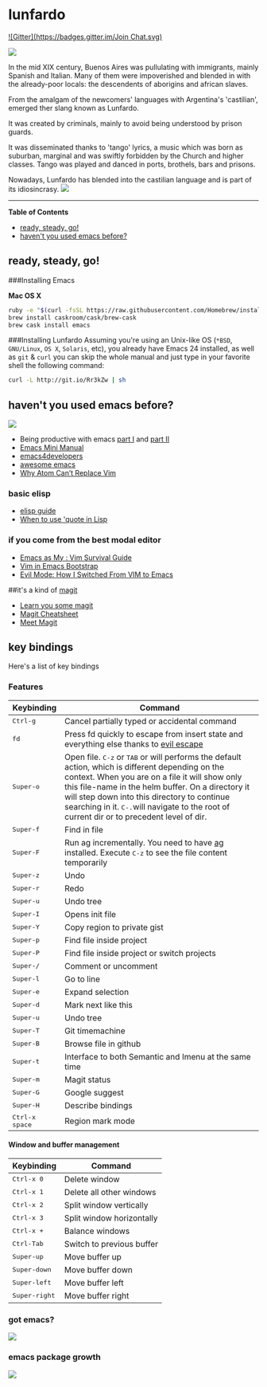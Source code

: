 lunfardo
========
[![Gitter](https://badges.gitter.im/Join Chat.svg)](https://gitter.im/unbalancedparentheses/lunfardo?utm_source=badge&utm_medium=badge&utm_campaign=pr-badge&utm_content=badge)

![](https://raw.githubusercontent.com/unbalancedparentheses/lunfardo/master/images/buenosaires.jpg)

In the mid XIX century, Buenos Aires was pullulating with immigrants, mainly Spanish and Italian. Many of them were impoverished and blended in with 
the already-poor locals: the descendents of aborigins and african slaves.

From the amalgam of the newcomers' languages with Argentina's 'castilian', emerged ther slang known as Lunfardo.

It was created by criminals, mainly to avoid being understood by prison guards.

It was disseminated thanks to 'tango' lyrics, a music which was born as suburban, marginal and was swiftly forbidden by the Church and higher classes. Tango was played and danced in ports, brothels, bars and prisons.

Nowadays, Lunfardo has blended into the castilian language and is part of its idiosincrasy.
![](https://raw.githubusercontent.com/unbalancedparentheses/lunfardo/master/images/lunfardo.png)

---

**Table of Contents**

- [ready, steady, go!](#ready-steady-go)
- [haven't you used emacs before?](#havent-you-used-emacs-before)

## ready, steady, go!

###Installing Emacs

**Mac OS X**
```bash
ruby -e "$(curl -fsSL https://raw.githubusercontent.com/Homebrew/install/master/install)"
brew install caskroom/cask/brew-cask
brew cask install emacs
```

###Installing Lunfardo
Assuming you're using an Unix-like OS (`*BSD`, `GNU/Linux`, `OS X`, `Solaris`,
etc), you already have Emacs 24 installed, as well as `git` & `curl` you
can skip the whole manual and just type in your favorite shell the
following command:

```bash
curl -L http://git.io/Rr3kZw | sh
```

## haven't you used emacs before?
![](http://sachachua.com/blog/wp-content/uploads/2013/05/How-to-Learn-Emacs-v2-Large.png)

- Being productive with emacs [part I](http://web.psung.name/emacs/2009/part1.html) and [part II](http://web.psung.name/emacs/2009/part2.html)
- [Emacs Mini Manual](https://tuhdo.github.io/emacs-tutor.html)
- [emacs4developers](https://github.com/pierre-lecocq/emacs4developers)
- [awesome emacs](https://github.com/emacs-tw/awesome-emacs)
- [Why Atom Can’t Replace Vim](https://medium.com/@mkozlows/why-atom-cant-replace-vim-433852f4b4d1)

### basic elisp
- [elisp guide](https://github.com/chrisdone/elisp-guide)
- [When to use 'quote in Lisp](https://stackoverflow.com/questions/134887/when-to-use-quote-in-lisp)

### if you come from the best modal editor
- [Emacs as My <Leader>: Vim Survival Guide](https://bling.github.io/blog/2013/10/27/emacs-as-my-leader-vim-survival-guide/)
- [Vim in Emacs Bootstrap](https://bling.github.io/blog/2013/10/27/emacs-as-my-leader-vim-survival-guide/)
- [Evil Mode: How I Switched From VIM to Emacs](http://blog.jakubarnold.cz/2014/06/23/evil-mode-how-to-switch-from-vim-to-emacs.html)

##it's a kind of [magit](https://github.com/magit/magit)
- [Learn you some magit](http://www.masteringemacs.org/article/introduction-magit-emacs-mode-git)
- [Magit Cheatsheet](http://daemianmack.com/magit-cheatsheet.html)
- [Meet Magit](http://vimeo.com/2871241)

## key bindings
Here's a list of key bindings

### Features
Keybinding              | Command
------------------------|------------------------------------------------------------
<kbd>Ctrl-g</kbd>       | Cancel partially typed or accidental command
<kbd>fd</kbd>           | Press fd quickly to escape from insert state and everything else thanks to [evil escape](https://github.com/syl20bnr/evil-escape)
<kbd>Super-o</kbd>      | Open file. <kbd>C-z</kbd> or <kbd>TAB</kbd> or will  performs the default action, which is different depending on the context. When you are on a file it will show only this file-name in the helm buffer. On a directory it will step down into this directory to continue searching in it. <kbd>C-.</kbd>will navigate to the root of current dir or to precedent level of dir.
<kbd>Super-f</kbd>      | Find in file
<kbd>Super-F</kbd>      | Run ag incrementally. You need to have [ag](https://github.com/ggreer/the_silver_searcher) installed. Execute <kbd>C-z</kbd> to see the file content temporarily
<kbd>Super-z</kbd>      | Undo
<kbd>Super-r</kbd>      | Redo
<kbd>Super-u</kbd>      | Undo tree
<kbd>Super-I</kbd>      | Opens init file
<kbd>Super-Y</kbd>      | Copy region to private gist
<kbd>Super-p</kbd>      | Find file inside project
<kbd>Super-P</kbd>      | Find file inside project or switch projects
<kbd>Super-/</kbd>      | Comment or uncomment
<kbd>Super-l</kbd>      | Go to line
<kbd>Super-e</kbd>      | Expand selection
<kbd>Super-d</kbd>      | Mark next like this
<kbd>Super-u</kbd>      | Undo tree
<kbd>Super-T</kbd>      | Git timemachine
<kbd>Super-B</kbd>      | Browse file in github
<kbd>Super-t</kbd>      | Interface to both Semantic and Imenu at the same time 
<kbd>Super-m</kbd>      | Magit status
<kbd>Super-G</kbd>      | Google suggest
<kbd>Super-H</kbd>      | Describe bindings
<kbd>Ctrl-x space</kbd> | Region mark mode

#### Window and buffer management
Keybinding            | Command
----------------------|------------------------------------------------------------
<kbd>Ctrl-x 0</kbd>     | Delete window
<kbd>Ctrl-x 1</kbd>     | Delete all other windows
<kbd>Ctrl-x 2</kbd>     | Split window vertically
<kbd>Ctrl-x 3</kbd>     | Split window horizontally
<kbd>Ctrl-x +</kbd>     | Balance windows
<kbd>Ctrl-Tab</kbd>     | Switch to previous buffer
<kbd>Super-up</kbd>     | Move buffer up
<kbd>Super-down</kbd>   | Move buffer down
<kbd>Super-left</kbd>   | Move buffer left
<kbd>Super-right</kbd>  | Move buffer right

### got emacs?
![](https://raw.githubusercontent.com/unbalancedparentheses/lunfardo/master/images/text_editors.jpg)

### emacs package growth
![](http://tracker.endlessparentheses.com/newPackagePlotEver.png)
